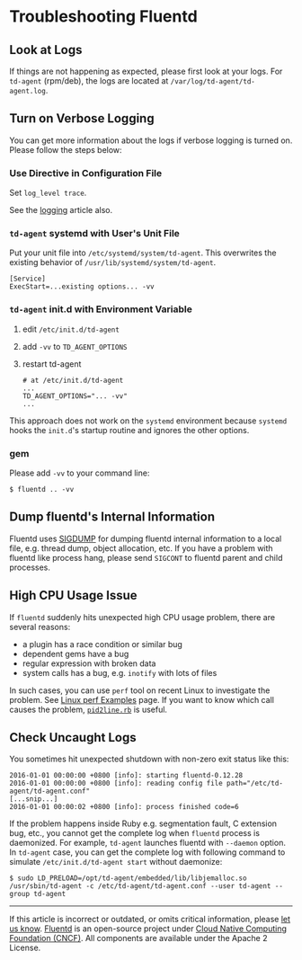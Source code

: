 # Troubleshooting Fluentd


## Look at Logs

If things are not happening as expected, please first look at your logs. For
`td-agent` (rpm/deb), the logs are located at `/var/log/td-agent/td-agent.log`.


## Turn on Verbose Logging

You can get more information about the logs if verbose logging is turned
on. Please follow the steps below:

### Use Directive in Configuration File

Set `log_level trace`.

See the [logging](/deployment/logging.md/#by-config-file) article also.


### `td-agent` systemd with User's Unit File

Put your unit file into `/etc/systemd/system/td-agent`. This overwrites the
existing behavior of `/usr/lib/systemd/system/td-agent`.

```
[Service]
ExecStart=...existing options... -vv
```


### `td-agent` init.d with Environment Variable

1.  edit `/etc/init.d/td-agent`
2.  add `-vv` to `TD_AGENT_OPTIONS`
3.  restart td-agent

    ```
    # at /etc/init.d/td-agent
    ...
    TD_AGENT_OPTIONS="... -vv"
    ...
    ```

This approach does not work on the `systemd` environment because `systemd` hooks
the `init.d`'s startup routine and ignores the other options.


### gem

Please add `-vv` to your command line:

```
$ fluentd .. -vv
```


## Dump fluentd's Internal Information

Fluentd uses [SIGDUMP](https://github.com/frsyuki/sigdump) for dumping
fluentd internal information to a local file, e.g. thread dump, object
allocation, etc. If you have a problem with fluentd like process
hang, please send `SIGCONT` to fluentd parent and child processes.


## High CPU Usage Issue

If `fluentd` suddenly hits unexpected high CPU usage problem, there are several
reasons:

-   a plugin has a race condition or similar bug
-   dependent gems have a bug
-   regular expression with broken data
-   system calls has a bug, e.g. `inotify` with lots of files

In such cases, you can use `perf` tool on recent Linux to investigate the
problem. See [Linux perf Examples](http://www.brendangregg.com/perf.html) page.
If you want to know which call causes the problem,
[`pid2line.rb`](https://gist.github.com/nurse/0619b6af90df140508c2) is useful.


## Check Uncaught Logs

You sometimes hit unexpected shutdown with non-zero exit status like this:

```
2016-01-01 00:00:00 +0800 [info]: starting fluentd-0.12.28
2016-01-01 00:00:00 +0800 [info]: reading config file path="/etc/td-agent/td-agent.conf"
[...snip...]
2016-01-01 00:00:02 +0800 [info]: process finished code=6
```

If the problem happens inside Ruby e.g. segmentation fault, C extension
bug, etc., you cannot get the complete log when `fluentd` process is daemonized.
For example, `td-agent` launches fluentd with `--daemon` option. In
`td-agent` case, you can get the complete log with following command to
simulate `/etc/init.d/td-agent start` without daemonize:

```
$ sudo LD_PRELOAD=/opt/td-agent/embedded/lib/libjemalloc.so /usr/sbin/td-agent -c /etc/td-agent/td-agent.conf --user td-agent --group td-agent
```


------------------------------------------------------------------------

If this article is incorrect or outdated, or omits critical information, please
[let us know](https://github.com/fluent/fluentd-docs-gitbook/issues?state=open).
[Fluentd](http://www.fluentd.org/) is an open-source project under
[Cloud Native Computing Foundation (CNCF)](https://cncf.io/). All components are
available under the Apache 2 License.
